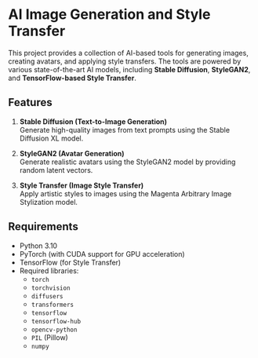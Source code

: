 # AI Image Generation and Style Transfer

This project provides a collection of AI-based tools for generating images, creating avatars, and applying style transfers. The tools are powered by various state-of-the-art AI models, including **Stable Diffusion**, **StyleGAN2**, and **TensorFlow-based Style Transfer**.

## Features

1. **Stable Diffusion (Text-to-Image Generation)**  
   Generate high-quality images from text prompts using the Stable Diffusion XL model.

2. **StyleGAN2 (Avatar Generation)**  
   Generate realistic avatars using the StyleGAN2 model by providing random latent vectors.

3. **Style Transfer (Image Style Transfer)**  
   Apply artistic styles to images using the Magenta Arbitrary Image Stylization model.

## Requirements

- Python 3.10
- PyTorch (with CUDA support for GPU acceleration)
- TensorFlow (for Style Transfer)
- Required libraries:
  - `torch`
  - `torchvision`
  - `diffusers`
  - `transformers`
  - `tensorflow`
  - `tensorflow-hub`
  - `opencv-python`
  - `PIL` (Pillow)
  - `numpy`
